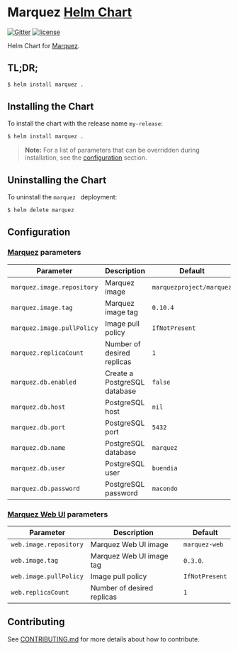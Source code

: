 # Marquez [Helm Chart](https://helm.sh)

[![Gitter](https://badges.gitter.im/Join%20Chat.svg)](https://gitter.im/marquez-project/community)
[![license](https://img.shields.io/badge/license-Apache_2.0-blue.svg)](https://raw.githubusercontent.com/MarquezProject/marquez-chart/master/LICENSE)

Helm Chart for [Marquez](https://github.com/MarquezProject/marquez).

## TL;DR;

```bash
$ helm install marquez .
```

## Installing the Chart

To install the chart with the release name `my-release`:

```bash
$ helm install marquez .
```

> **Note:** For a list of parameters that can be overridden during installation, see the [configuration](#configuration) section.

## Uninstalling the Chart

To uninstall the `marquez ` deployment:

```bash
$ helm delete marquez
```

## Configuration

### [Marquez](https://github.com/MarquezProject/marquez) **parameters**

| Parameter                  | Description                      | Default                  |
|----------------------------|----------------------------------|--------------------------|
| `marquez.image.repository` | Marquez image                    | `marquezproject/marquez` |
| `marquez.image.tag`        | Marquez image tag                | `0.10.4`                 |
| `marquez.image.pullPolicy` | Image pull policy                | `IfNotPresent`           |
| `marquez.replicaCount`     | Number of desired replicas       | `1`                      |
| `marquez.db.enabled`       | Create a PostgreSQL database     | `false`                  |
| `marquez.db.host`          | PostgreSQL host                  | `nil`                    |
| `marquez.db.port`          | PostgreSQL port                  | `5432`                   |
| `marquez.db.name`          | PostgreSQL database              | `marquez`                |
| `marquez.db.user`          | PostgreSQL user                  | `buendia`                |
| `marquez.db.password`      | PostgreSQL password              | `macondo `               |

### [Marquez Web UI](https://github.com/MarquezProject/marquez-web) **parameters**

| Parameter              | Description                   | Default        |
|------------------------|-------------------------------|----------------|
| `web.image.repository` | Marquez Web UI image          | `marquez-web`  |
| `web.image.tag`        | Marquez Web UI image tag      | `0.3.0`.       |
| `web.image.pullPolicy` | Image pull policy             | `IfNotPresent` |
| `web.replicaCount`     | Number of desired replicas    | `1`            |

## Contributing

See [CONTRIBUTING.md](https://github.com/MarquezProject/marquez-chart/blob/master/CONTRIBUTING.md) for more details about how to contribute.